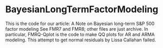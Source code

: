 # BayesianLongTermFactorModeling
This is the code for our article: A Note on Bayesian long-term S&amp;P 500 factor modeling
See FMR7 and FMR8; other files are just archive. In particular, FMRQ-Qplot is the code to make QQ plots for AR and ARMA modeling.
This attempt to get normal residuals by Lissa Callahan failed. 
